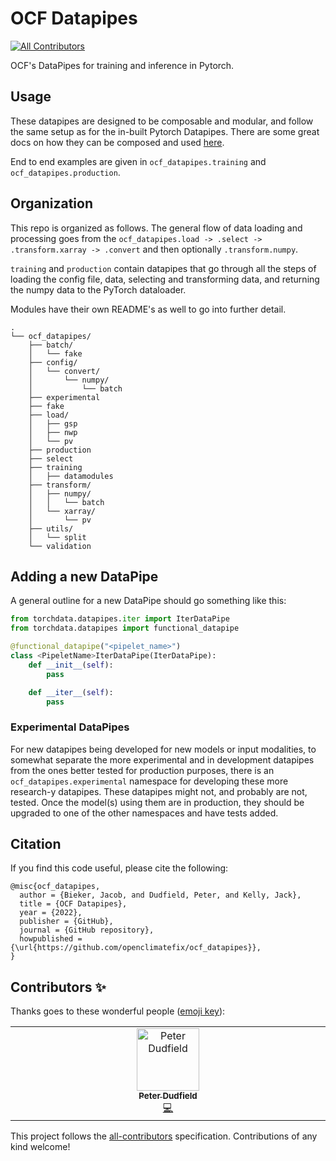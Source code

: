 # OCF Datapipes
<!-- ALL-CONTRIBUTORS-BADGE:START - Do not remove or modify this section -->
[![All Contributors](https://img.shields.io/badge/all_contributors-1-orange.svg?style=flat-square)](#contributors-)
<!-- ALL-CONTRIBUTORS-BADGE:END -->

OCF's DataPipes for training and inference in Pytorch.

## Usage

These datapipes are designed to be composable and modular, and follow the same setup as for the in-built Pytorch
Datapipes. There are some great docs on how they can be composed and used [here](https://pytorch.org/data/main/examples.html).

End to end examples are given in `ocf_datapipes.training` and `ocf_datapipes.production`.


## Organization

This repo is organized as follows. The general flow of data loading and processing
goes from the `ocf_datapipes.load -> .select -> .transform.xarray -> .convert` and
then optionally `.transform.numpy`.

`training` and `production` contain datapipes that go through all the steps of
loading the config file, data, selecting and transforming data, and returning the
numpy data to the PyTorch dataloader.

Modules have their own README's as well to go into further detail.

```
.
└── ocf_datapipes/
    ├── batch/
    │   └── fake
    ├── config/
    │   └── convert/
    │       └── numpy/
    │           └── batch
    ├── experimental
    ├── fake
    ├── load/
    │   ├── gsp
    │   ├── nwp
    │   └── pv
    ├── production
    ├── select
    ├── training
    │   ├── datamodules
    ├── transform/
    │   ├── numpy/
    │   │   └── batch
    │   └── xarray/
    │       └── pv
    ├── utils/
    │   └── split
    └── validation
```

## Adding a new DataPipe
A general outline for a new DataPipe should go something
like this:

```python
from torchdata.datapipes.iter import IterDataPipe
from torchdata.datapipes import functional_datapipe

@functional_datapipe("<pipelet_name>")
class <PipeletName>IterDataPipe(IterDataPipe):
    def __init__(self):
        pass

    def __iter__(self):
        pass
```

### Experimental DataPipes

For new datapipes being developed for new models or input modalities, to somewhat separate the more experimental and in
development datapipes from the ones better tested for production purposes, there is an `ocf_datapipes.experimental` namespace for
developing these more research-y datapipes. These datapipes might not, and probably are not, tested.
Once the model(s) using them are in production, they should be upgraded to one of the other namespaces and have tests added.

## Citation

If you find this code useful, please cite the following:

```
@misc{ocf_datapipes,
  author = {Bieker, Jacob, and Dudfield, Peter, and Kelly, Jack},
  title = {OCF Datapipes},
  year = {2022},
  publisher = {GitHub},
  journal = {GitHub repository},
  howpublished = {\url{https://github.com/openclimatefix/ocf_datapipes}},
}
```

## Contributors ✨

Thanks goes to these wonderful people ([emoji key](https://allcontributors.org/docs/en/emoji-key)):

<!-- ALL-CONTRIBUTORS-LIST:START - Do not remove or modify this section -->
<!-- prettier-ignore-start -->
<!-- markdownlint-disable -->
<table>
  <tbody>
    <tr>
      <td align="center" valign="top" width="14.28%"><a href="https://github.com/peterdudfield"><img src="https://avatars.githubusercontent.com/u/34686298?v=4?s=100" width="100px;" alt="Peter Dudfield"/><br /><sub><b>Peter Dudfield</b></sub></a><br /><a href="https://github.com/openclimatefix/ocf_datapipes/commits?author=peterdudfield" title="Code">💻</a></td>
    </tr>
  </tbody>
</table>

<!-- markdownlint-restore -->
<!-- prettier-ignore-end -->

<!-- ALL-CONTRIBUTORS-LIST:END -->

This project follows the [all-contributors](https://github.com/all-contributors/all-contributors) specification. Contributions of any kind welcome!
